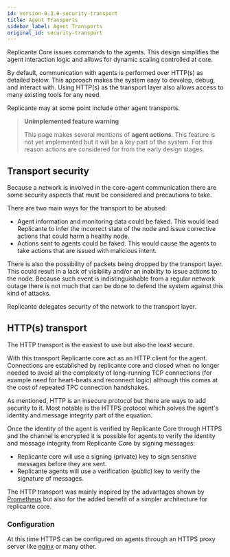 ```yaml
---
id: version-0.3.0-security-transport
title: Agent Transports
sidebar_label: Agent Transports
original_id: security-transport
---
```


Replicante Core issues commands to the agents.
This design simplifies the agent interaction logic and allows for dynamic scaling controlled at core.

By default, communication with agents is performed over HTTP(s) as detailed below.
This approach makes the system easy to develop, debug, and interact with.
Using HTTP(s) as the transport layer also allows access to many existing tools for any need.

Replicante may at some point include other agent transports.


<blockquote class="warning">

**Unimplemented feature warning**

This page makes several mentions of **agent actions**.
This feature is not yet implemented but it will be a key part of the system.
For this reason actions are considered for from the early design stages.

</blockquote>


## Transport security
Because a network is involved in the core-agent communication there are
some security aspects that must be considered and precautions to take.

There are two main ways for the transport to be abused:

  * Agent information and monitoring data could be faked.
    This would lead Replicante to infer the incorrect state of the node and issue corrective
    actions that could harm a healthy node.
  * Actions sent to agents could be faked.
    This would cause the agents to take actions that are issued with malicious intent.

There is also the possibility of packets being dropped by the transport layer.
This could result in a lack of visibility and/or an inability to issue actions to the node.
Because such event is indistinguishable from a regular network outage there is not much
that can be done to defend the system against this kind of attacks.

Replicante delegates security of the network to the transport layer.


## HTTP(s) transport
The HTTP transport is the easiest to use but also the least secure.

With this transport Replicante core act as an HTTP client for the agent.
Connections are established by replicante core and closed when no longer needed to avoid all
the complexity of long-running TCP connections (for example need for heart-beats and reconnect logic)
although this comes at the cost of repeated TPC connection handshakes.

As mentioned, HTTP is an insecure protocol but there are ways to add security to it.
Most notable is the HTTPS protocol which solves the agent's identity and message
integrity part of the equation.

Once the identity of the agent is verified by Replicante Core through HTTPS and the
channel is encrypted it is possible for agents to verify the identity and message
integrity from Replicante Core by signing messages:

  * Replicante core will use a signing (private) key to sign sensitive messages before they are sent.
  * Replicante agents will use a verification (public) key to verify the signature of messages.

The HTTP transport was mainly inspired by the advantages shown by
[Prometheus](https://prometheus.io/docs/introduction/faq/#why-do-you-pull-rather-than-push?)
but also for the added benefit of a simpler architecture for replicante core.


### Configuration
At this time HTTPS can be configured on agents through an HTTPS proxy server like
[nginx](https://www.nginx.com/) or many other.
